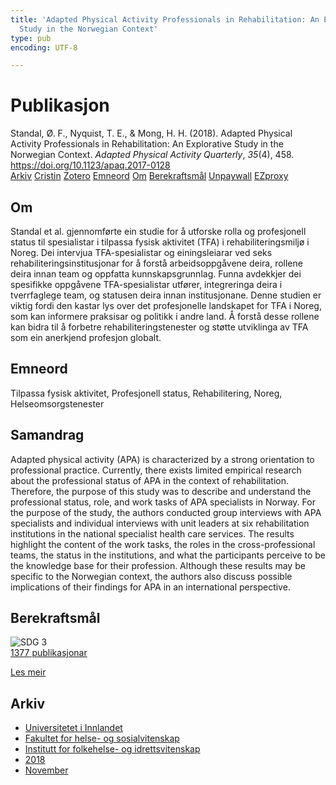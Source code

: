 ```yaml
---
title: 'Adapted Physical Activity Professionals in Rehabilitation: An Explorative
  Study in the Norwegian Context'
type: pub
encoding: UTF-8

---
```

<h1>Publikasjon</h1>
<article id="csl-bib-container-MYG25E9V" class="csl-bib-container">
  <div class="csl-bib-body"> <div class="csl-entry">Standal, Ø. F., Nyquist, T. E., &#38; Mong, H. H. (2018). Adapted Physical Activity Professionals in Rehabilitation: An Explorative Study in the Norwegian Context. <i>Adapted Physical Activity Quarterly</i>, <i>35</i>(4), 458. <a href="https://doi.org/10.1123/apaq.2017-0128">https://doi.org/10.1123/apaq.2017-0128</a></div> </div>
  <div class="csl-bib-buttons">
    <a href="#taxonomy-article-MYG25E9V" alt="archive" class="csl-bib-button">Arkiv</a>
    <a href="https://app.cristin.no/results/show.jsf?id=1634780" alt="Cristin" class="csl-bib-button">Cristin</a>
    <a href="http://zotero.org/groups/5881554/items/MYG25E9V" alt="Zotero" class="csl-bib-button">Zotero</a>
    <a href="#keywords-article-MYG25E9V" alt="keywords" class="csl-bib-button">Emneord</a>
    <a href="#about-article-MYG25E9V" alt="about_pub" class="csl-bib-button">Om</a>
    <a href="#sdg-article-MYG25E9V" alt="sdg" class="csl-bib-button">Berekraftsmål</a>
    <a href="https://brage.inn.no/inn-xmlui/bitstream/11250/2646753/1/APA%2bprofessionals.pdf" alt="Unpaywall" class="csl-bib-button">Unpaywall</a>
    <a href="https://brage.inn.no/inn-xmlui/bitstream/11250/2646753/1/APA%2bprofessionals.pdf" alt="EZproxy" class="csl-bib-button">EZproxy</a>
  </div>
  <div id="csl-bib-meta-container-MYG25E9V"></div>
</article>
<div id="csl-bib-meta-MYG25E9V" class="csl-bib-meta">
  <article id="about-article-MYG25E9V" class="about_pub-article">
    <h1>Om</h1>
    Standal et al. gjennomførte ein studie for å utforske rolla og profesjonell status til spesialistar i tilpassa fysisk aktivitet (TFA) i rehabiliteringsmiljø i Noreg. Dei intervjua TFA-spesialistar og einingsleiarar ved seks rehabiliteringsinstitusjonar for å forstå arbeidsoppgåvene deira, rollene deira innan team og oppfatta kunnskapsgrunnlag. Funna avdekkjer dei spesifikke oppgåvene TFA-spesialistar utfører, integreringa deira i tverrfaglege team, og statusen deira innan institusjonane. Denne studien er viktig fordi den kastar lys over det profesjonelle landskapet for TFA i Noreg, som kan informere praksisar og politikk i andre land. Å forstå desse rollene kan bidra til å forbetre rehabiliteringstenester og støtte utviklinga av TFA som ein anerkjend profesjon globalt.
  </article>
  <article id="keywords-article-MYG25E9V" class="keywords-article">
    <h1>Emneord</h1>
    Tilpassa fysisk aktivitet, Profesjonell status, Rehabilitering, Noreg, Helseomsorgstenester
  </article>
  <article id="abstract-article-MYG25E9V" class="abstract-article">
    <h1>Samandrag</h1>
    Adapted physical activity (APA) is characterized by a strong orientation to professional practice. Currently, there exists limited empirical research about the professional status of APA in the context of rehabilitation. Therefore, the purpose of this study was to describe and understand the professional status, role, and work tasks of APA specialists in Norway. For the purpose of the study, the authors conducted group interviews with APA specialists and individual interviews with unit leaders at six rehabilitation institutions in the national specialist health care services. The results highlight the content of the work tasks, the roles in the cross-professional teams, the status in the institutions, and what the participants perceive to be the knowledge base for their profession. Although these results may be specific to the Norwegian context, the authors also discuss possible implications of their findings for APA in an international perspective.
  </article>
  <article id="sdg-article-MYG25E9V" class="sdg-article">
    <h1>Berekraftsmål</h1>
    <div class="sdg-container"><div id="sdg3" class="sdg">
        <img src="{{< params subfolder >}}images/sdg/sdg03_nn.png" class="image" alt="SDG 3">
        <div class="sdg-overlay">
          <a href="{{< params subfolder >}}nn/archive/?sdg=3#archive" class="sdg-publication-count"><span>1377</span> publikasjonar</a>
          <p><a href="https://fn.no/om-fn/fns-baerekraftsmaal/god-helse-og-livskvalitet?lang=nno-NO" class="sdg-read-more">Les meir</a></p>
        </div>
      </div></div>
  </article>
  <article id="taxonomy-article-MYG25E9V" class="taxonomy-article">
    <h1>Arkiv</h1>
    <ul>
      <li><a href="{{< params subfolder >}}nn/archive/?key=3DCRN523">Universitetet i Innlandet</a></li>
      <li><a href="{{< params subfolder >}}nn/archive/?key=IDKFS3MX">Fakultet for helse- og sosialvitenskap</a></li>
      <li><a href="{{< params subfolder >}}nn/archive/?key=FJXE3Z8X">Institutt for folkehelse- og idrettsvitenskap</a></li>
      <li><a href="{{< params subfolder >}}nn/archive/?key=H5P87HVL">2018</a></li>
      <li><a href="{{< params subfolder >}}nn/archive/?key=B6VAV5UR">November</a></li>
    </ul>
  </article>
</div>
